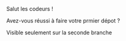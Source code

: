 Salut les codeurs !

Avez-vous réussi à faire votre prmier dépot ?


Visible seulement sur la seconde branche

